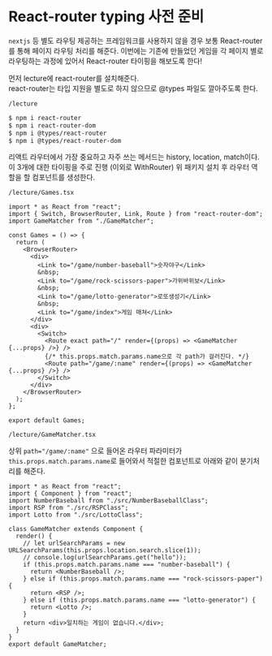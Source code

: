 ﻿# React-router typing 사전 준비

`nextjs` 등 별도 라우팅 제공하는 프레임워크를 사용하지 않을 경우 보통 React-router를 통해 페이지 라우팅 처리를 해준다. 이번에는 기존에 만들었던 게임을 각 페이지 별로 라우팅하는 과정에 있어서 React-router 타이핑을 해보도록 한다!

먼저 lecture에 react-router를 설치해준다.  
react-router는 타입 지원을 별도로 하지 않으므로 @types 파일도 깔아주도록 한다.

`/lecture`

```bash
$ npm i react-router
$ npm i react-router-dom
$ npm i @types/react-router
$ npm i @types/react-router-dom
```

리액트 라우터에서 가장 중요하고 자주 쓰는 메서드는 history, location, match이다.  
이 3개에 대한 타이핑을 주로 진행 (이외로 WithRouter) 위 패키지 설치 후 라우터 역할을 할 컴포넌트를 생성한다.

`/lecture/Games.tsx`

```tsx
import * as React from "react";
import { Switch, BrowserRouter, Link, Route } from "react-router-dom";
import GameMatcher from "./GameMatcher";

const Games = () => {
  return (
    <BrowserRouter>
      <div>
        <Link to="/game/number-baseball">숫자야구</Link>
        &nbsp;
        <Link to="/game/rock-scissors-paper">가위바위보</Link>
        &nbsp;
        <Link to="/game/lotto-generator">로또생성기</Link>
        &nbsp;
        <Link to="/game/index">게임 매쳐</Link>
      </div>
      <div>
        <Switch>
          <Route exact path="/" render={(props) => <GameMatcher {...props} />} />
          {/* this.props.match.params.name으로 각 path가 걸러진다. */}
          <Route path="/game/:name" render={(props) => <GameMatcher {...props} />} />
        </Switch>
      </div>
    </BrowserRouter>
  );
};

export default Games;
```

`/lecture/GameMatcher.tsx`

상위 `path="/game/:name"` 으로 들어온 라우터 파라미터가 `this.props.match.params.name`로 들어와서 적절한 컴포넌트로 아래와 같이 분기처리를 해준다.

```tsx
import * as React from "react";
import { Component } from "react";
import NumberBaseball from "./src/NumberBaseballClass";
import RSP from "./src/RSPClass";
import Lotto from "./src/LottoClass";

class GameMatcher extends Component {
  render() {
    // let urlSearchParams = new URLSearchParams(this.props.location.search.slice(1));
    // console.log(urlSearchParams.get("hello"));
    if (this.props.match.params.name === "number-baseball") {
      return <NumberBaseball />;
    } else if (this.props.match.params.name === "rock-scissors-paper") {
      return <RSP />;
    } else if (this.props.match.params.name === "lotto-generator") {
      return <Lotto />;
    }
    return <div>일치하는 게임이 없습니다.</div>;
  }
}
export default GameMatcher;
```

